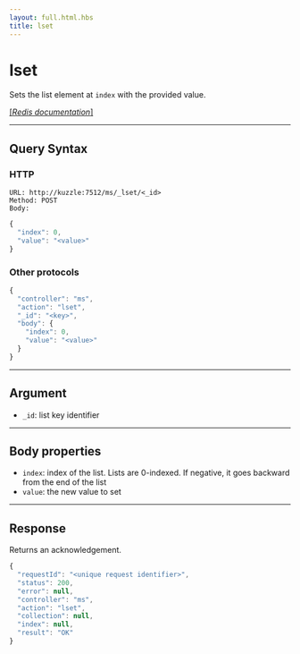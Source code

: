 ```yaml
---
layout: full.html.hbs
title: lset
---
```


# lset

<SinceBadge version="1.0.0" />

Sets the list element at `index` with the provided value.

[[_Redis documentation_]](https://redis.io/commands/lset)

---

## Query Syntax

### HTTP

```http
URL: http://kuzzle:7512/ms/_lset/<_id>
Method: POST
Body:
```

```js
{
  "index": 0,
  "value": "<value>"
}
```

### Other protocols

```js
{
  "controller": "ms",
  "action": "lset",
  "_id": "<key>",
  "body": {
    "index": 0,
    "value": "<value>"
  }
}
```

---

## Argument

- `_id`: list key identifier

---

## Body properties

- `index`: index of the list. Lists are 0-indexed. If negative, it goes backward from the end of the list
- `value`: the new value to set

---

## Response

Returns an acknowledgement.

```javascript
{
  "requestId": "<unique request identifier>",
  "status": 200,
  "error": null,
  "controller": "ms",
  "action": "lset",
  "collection": null,
  "index": null,
  "result": "OK"
}
```
